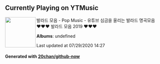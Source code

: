 ## Currently Playing on YTMusic

[<img align="left" width="100" src="https://i.ytimg.com/vi/qj-08nSGK-4/sddefault.jpg?sqp=-oaymwEWCJADEOEBIAQqCghqEJQEGHgg6AJIWg&rs">](https://music.youtube.com/channel/UCpP5ZqQQp9yrjX0hSO1QTIg)

발라드 모음 - Pop Music - 유튜브 심금을 울리는 발라드 명곡모음 ❤❤❤ 발라드 모음 2019 ❤❤❤

**Albums**: undefined

Last updated at 07/29/2020 14:27

#### Generated with [20chan/github-now](https://github.com/20chan/github-now)


<!--
**20chan/20chan** is a ✨ _special_ ✨ repository because its `README.md` (this file) appears on your GitHub profile.

Here are some ideas to get you started:

- 🔭 I’m currently working on ...
- 🌱 I’m currently learning ...
- 👯 I’m looking to collaborate on ...
- 🤔 I’m looking for help with ...
- 💬 Ask me about ...
- 📫 How to reach me: ...
- 😄 Pronouns: ...
- ⚡ Fun fact: ...
-->
